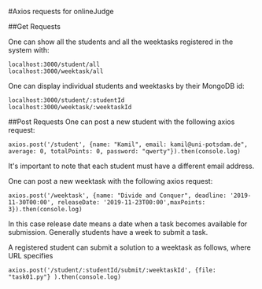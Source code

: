 #Axios requests for onlineJudge

##Get Requests

One can show all the students and all the weektasks registered in the system with:

```
localhost:3000/student/all
localhost:3000/weektask/all
```

One can display individual students and weektasks by their MongoDB id:
```
localhost:3000/student/:studentId
localhost:3000/weektask/:weektaskId
```

##Post Requests
One can post a new student with the following axios request:
```
axios.post('/student', {name: "Kamil", email: kamil@uni-potsdam.de", average: 0, totalPoints: 0, password: "qwerty"}).then(console.log)

```
It's important to note that each student must have a different email address.

One can post a new weektask with the following axios request:
```
axios.post('/weektask', {name: "Divide and Conquer", deadline: '2019-11-30T00:00', releaseDate: '2019-11-23T00:00',maxPoints: 3}).then(console.log)

```
In this case release date means a date when a task becomes available for submission. Generally students have a week to submit a task.

A registered student can submit a solution to a weektask as follows, where URL specifies
```
axios.post('/student/:studentId/submit/:weektaskId', {file: "task01.py"} ).then(console.log)
```
